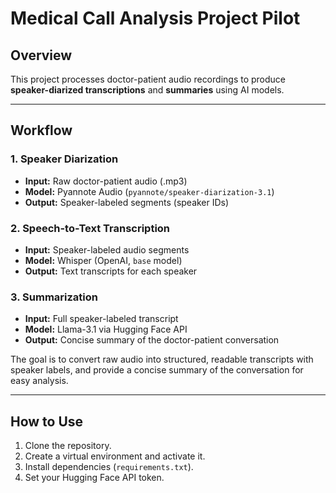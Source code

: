 # Medical Call Analysis Project Pilot

## Overview
This project processes doctor-patient audio recordings to produce **speaker-diarized transcriptions** and **summaries** using AI models.

---

## Workflow

### 1. Speaker Diarization
- **Input:** Raw doctor-patient audio (.mp3)  
- **Model:** Pyannote Audio (`pyannote/speaker-diarization-3.1`)  
- **Output:** Speaker-labeled segments (speaker IDs)

### 2. Speech-to-Text Transcription
- **Input:** Speaker-labeled audio segments  
- **Model:** Whisper (OpenAI, `base` model)  
- **Output:** Text transcripts for each speaker

### 3. Summarization
- **Input:** Full speaker-labeled transcript  
- **Model:** Llama-3.1 via Hugging Face API  
- **Output:** Concise summary of the doctor-patient conversation

The goal is to convert raw audio into structured, readable transcripts with speaker labels, and provide a concise summary of the conversation for easy analysis.

---

## How to Use

1. Clone the repository.  
2. Create a virtual environment and activate it.  
3. Install dependencies (`requirements.txt`).  
4. Set your Hugging Face API token.  

